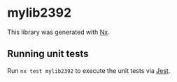 # mylib2392

This library was generated with [Nx](https://nx.dev).

## Running unit tests

Run `nx test mylib2392` to execute the unit tests via [Jest](https://jestjs.io).
